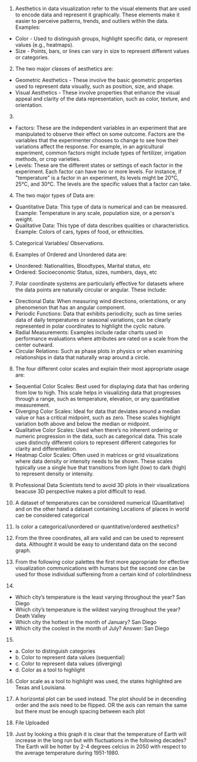 1. Aesthetics in data visualization refer to the visual elements that are used to encode data and represent it graphically. These elements make it easier to perceive patterns, trends, and outliers within the data. Examples:
* Color - Used to distinguish groups, highlight specific data, or represent values (e.g., heatmaps).
* Size - Points, bars, or lines can vary in size to represent different values or categories.

2. The two major classes of aesthetics are:
* Geometric Aesthetics - These involve the basic geometric properties used to represent data visually, such as position, size, and shape.
* Visual Aesthetics - These involve properties that enhance the visual appeal and clarity of the data representation, such as color, texture, and orientation.

3.
* Factors: These are the independent variables in an experiment that are manipulated to observe their effect on some outcome. Factors are the variables that the experimenter chooses to change to see how their variations affect the response. For example, in an agricultural experiment, common factors might include types of fertilizer, irrigation methods, or crop varieties.
* Levels: These are the different states or settings of each factor in the experiment. Each factor can have two or more levels. For instance, if "temperature" is a factor in an experiment, its levels might be 20°C, 25°C, and 30°C. The levels are the specific values that a factor can take.

4. The two major types of Data are:
* Quantitative Data: This type of data is numerical and can be measured. Example: Temperature in any scale, population size, or a person's weight.
* Qualitative Data: This type of data describes qualities or characteristics. Example: Colors of cars, types of food, or ethnicities.

5. Categorical Variables/ Observations.

6. Examples of Ordered and Unordered data are:
* Unordered: Nationalities, Bloodtypes, Marital status, etc
* Ordered: Socioeconomic Status, sizes, numbers, days, etc

7. Polar coordinate systems are particularly effective for datasets where the data points are naturally circular or angular. These include:
* Directional Data: When measuring wind directions, orientations, or any phenomenon that has an angular component.
* Periodic Functions: Data that exhibits periodicity, such as time series data of daily temperatures or seasonal variations, can be clearly represented in polar coordinates to highlight the cyclic nature.
* Radial Measurements: Examples include radar charts used in performance evaluations where attributes are rated on a scale from the center outward.
* Circular Relations: Such as phase plots in physics or when examining relationships in data that naturally wrap around a circle.

8. The four different color scales and explain their most appropriate usage are: 
* Sequential Color Scales: Best used for displaying data that has ordering from low to high. This scale helps in visualizing data that progresses through a range, such as temperature, elevation, or any quantitative measurement.
* Diverging Color Scales: Ideal for data that deviates around a median value or has a critical midpoint, such as zero. These scales highlight variation both above and below the median or midpoint.
* Qualitative Color Scales: Used when there’s no inherent ordering or numeric progression in the data, such as categorical data. This scale uses distinctly different colors to represent different categories for clarity and differentiation.
* Heatmap Color Scales: Often used in matrices or grid visualizations where data density or intensity needs to be shown. These scales typically use a single hue that transitions from light (low) to dark (high) to represent density or intensity.

9. Professional Data Scientists tend to avoid 3D plots in their visualizations beacuse 3D perspective makes a plot difficult to read.

10. A dataset of temperatures can be considered numerical (Quantitative) and on the other hand a dataset containing Locations of places in world can be considered categorical

11. Is color a categorical/unordered or quantitative/ordered aesthetics?

12. From the three coordinates, all are valid and can be used to represent data. Althought it would be easy to understand data on the second graph.

13. From the following color palettes the first more appropriate for effective visualization communications with humans but the second one can be used for those individual suffereing from a certain kind of colorblindness

14.
* Which city’s temperature is the least varying throughout the year? San Diego
* Which city’s temperature is the wildest varying throughout the year? Death Valley
* Which city the hottest in the month of January? San Diego
* Which city the coolest in the month of July? Answer: San Diego

15.
* a. Color to distinguish categories
* b. Color to represent data values (sequential)
* c. Color to represent data values (diverging)
* d. Color as a tool to highlight

16. Color scale as a tool to highlight was used, the states highlighted are Texas and Louisiana.

17. A horizontal plot can be used instead. The plot should be in decending order and the axis need to be flipped. OR the axis can remain the same but there must be enough spacing between each plot

18. File Uploaded

19. Just by looking a this graph it is clear that the temperature of Earth will increase in the long run but with fluctuations in the following decades?
    The Earth will be hotter by 2-4 degrees celcius in 2050 with respect to the average temperature during 1951-1980.





